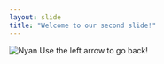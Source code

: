 ```yaml
---
layout: slide
title: "Welcome to our second slide!"
---
```

![Nyan](https://imgr.search.brave.com/MQoAtrZ6rnGKB6_0wIf_Jm4lgGu0HxYUlwduymoVBzs/fit/1200/1200/ce/1/aHR0cDovL3d3dy5j/bGtlci5jb20vY2xp/cGFydHMvNi82L2Iv/NS8xMzU4ODU2ODM1/MTkzMzEzNjExMG55/YW5fY2F0LnBuZw)
Use the left arrow to go back!
